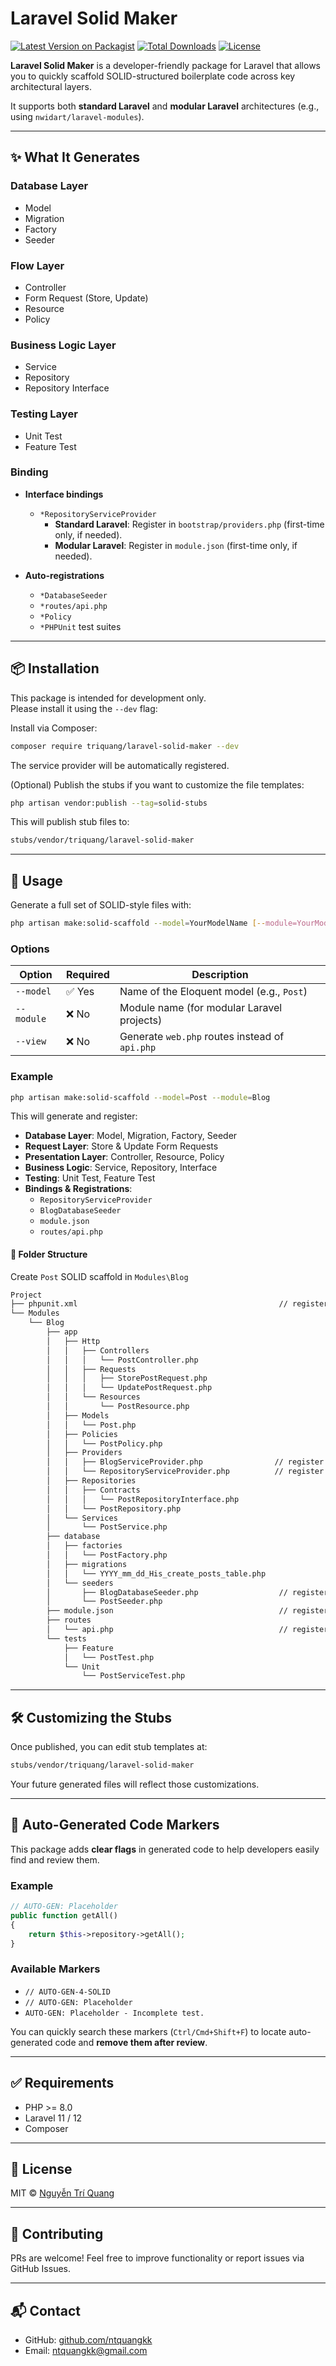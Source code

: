 # Laravel Solid Maker

[![Latest Version on Packagist](https://img.shields.io/packagist/v/triquang/laravel-solid-maker.svg?style=flat-square)](https://packagist.org/packages/triquang/laravel-solid-maker)
[![Total Downloads](https://img.shields.io/packagist/dt/triquang/laravel-solid-maker.svg?style=flat-square)](https://packagist.org/packages/triquang/laravel-solid-maker)
[![License](https://img.shields.io/packagist/l/triquang/laravel-solid-maker.svg?style=flat-square)](https://github.com/ntquangkk/laravel-solid-maker?tab=MIT-1-ov-file)

**Laravel Solid Maker** is a developer-friendly package for Laravel that allows you to quickly scaffold SOLID-structured boilerplate code across key architectural layers.

It supports both **standard Laravel** and **modular Laravel** architectures (e.g., using `nwidart/laravel-modules`).

---

## ✨ What It Generates

### Database Layer
- Model
- Migration
- Factory
- Seeder

### Flow Layer
- Controller
- Form Request (Store, Update)
- Resource
- Policy

### Business Logic Layer
- Service
- Repository
- Repository Interface

### Testing Layer
- Unit Test
- Feature Test

### Binding

- **Interface bindings**
  - `*RepositoryServiceProvider`  
    - **Standard Laravel**: Register in `bootstrap/providers.php` (first-time only, if needed).  
    - **Modular Laravel**: Register in `module.json` (first-time only, if needed).

- **Auto-registrations**
  - `*DatabaseSeeder`
  - `*routes/api.php`
  - `*Policy`
  - `*PHPUnit` test suites

---

## 📦 Installation

This package is intended for development only.  
Please install it using the `--dev` flag:

Install via Composer:

```bash
composer require triquang/laravel-solid-maker --dev
```

The service provider will be automatically registered.

(Optional) Publish the stubs if you want to customize the file templates:

```bash
php artisan vendor:publish --tag=solid-stubs
```

This will publish stub files to:

```bash
stubs/vendor/triquang/laravel-solid-maker
```

---

## 🚀 Usage

Generate a full set of SOLID-style files with:

```bash
php artisan make:solid-scaffold --model=YourModelName [--module=YourModuleName] [--view]
```

### Options

| Option     | Required | Description |
|------------|----------|-------------|
| `--model`  | ✅ Yes   | Name of the Eloquent model (e.g., `Post`) |
| `--module` | ❌ No    | Module name (for modular Laravel projects) |
| `--view`   | ❌ No    | Generate `web.php` routes instead of `api.php` |

### Example

```bash
php artisan make:solid-scaffold --model=Post --module=Blog
```

This will generate and register:

- **Database Layer**: Model, Migration, Factory, Seeder  
- **Request Layer**: Store & Update Form Requests  
- **Presentation Layer**: Controller, Resource, Policy  
- **Business Logic**: Service, Repository, Interface  
- **Testing**: Unit Test, Feature Test  
- **Bindings & Registrations**: 
  - `RepositoryServiceProvider`
  - `BlogDatabaseSeeder`
  - `module.json`
  - `routes/api.php`

#### 📁 Folder Structure

Create `Post` SOLID scaffold in `Modules\Blog`

```bash
Project
├── phpunit.xml                                             // register if exists
└── Modules
    └── Blog
        ├── app
        │   ├── Http
        │   │   ├── Controllers
        │   │   │   └── PostController.php
        │   │   ├── Requests
        │   │   │   ├── StorePostRequest.php
        │   │   │   └── UpdatePostRequest.php
        │   │   └── Resources
        │   │       └── PostResource.php
        │   ├── Models
        │   │   └── Post.php
        │   ├── Policies
        │   │   └── PostPolicy.php
        │   ├── Providers
        │   │   ├── BlogServiceProvider.php                // register or create
        │   │   └── RepositoryServiceProvider.php          // register or create
        │   ├── Repositories
        │   │   ├── Contracts
        │   │   │   └── PostRepositoryInterface.php
        │   │   └── PostRepository.php
        │   └── Services
        │       └── PostService.php
        ├── database
        │   ├── factories
        │   │   └── PostFactory.php
        │   ├── migrations
        │   │   └── YYYY_mm_dd_His_create_posts_table.php
        │   └── seeders
        │       ├── BlogDatabaseSeeder.php                  // register or create
        │       └── PostSeeder.php
        ├── module.json                                     // register or create
        ├── routes
        │   └── api.php                                     // register or create
        └── tests
            ├── Feature
            │   └── PostTest.php
            └── Unit
                └── PostServiceTest.php
```

---

## 🛠 Customizing the Stubs

Once published, you can edit stub templates at:

```bash
stubs/vendor/triquang/laravel-solid-maker
```

Your future generated files will reflect those customizations.

---

## 🧭 Auto-Generated Code Markers

This package adds **clear flags** in generated code to help developers easily find and review them.

### Example

```php
// AUTO-GEN: Placeholder
public function getAll()
{
    return $this->repository->getAll();
}
```

### Available Markers

- `// AUTO-GEN-4-SOLID`
- `// AUTO-GEN: Placeholder`
- `AUTO-GEN: Placeholder - Incomplete test.`

You can quickly search these markers (`Ctrl/Cmd+Shift+F`) to locate auto-generated code and **remove them after review**.

---

## ✅ Requirements

- PHP >= 8.0
- Laravel 11 / 12
- Composer

---

## 📄 License

MIT © [Nguyễn Trí Quang](mailto:ntquangkk@gmail.com)

---

## 🙌 Contributing

PRs are welcome! Feel free to improve functionality or report issues via GitHub Issues.

---

## 📬 Contact

- GitHub: [github.com/ntquangkk](https://github.com/ntquangkk)
- Email: [ntquangkk@gmail.com](mailto:ntquangkk@gmail.com)
